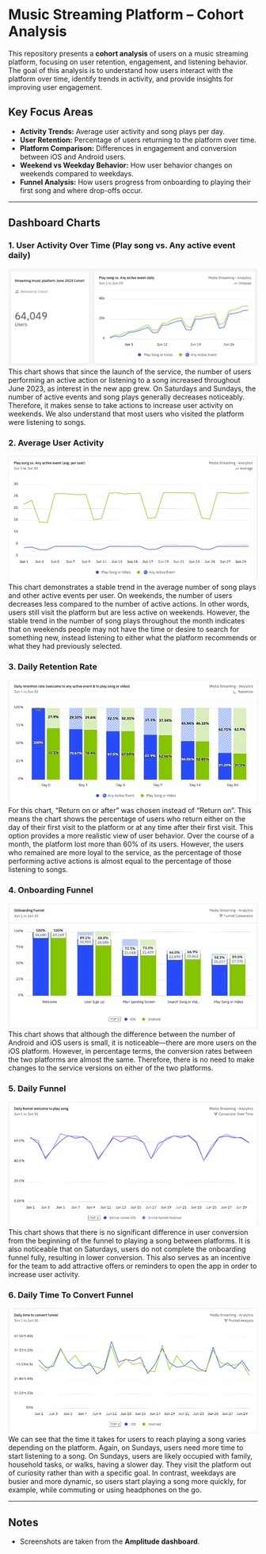 # Music Streaming Platform – Cohort Analysis

This repository presents a **cohort analysis** of users on a music streaming platform, focusing on user retention, engagement, and listening behavior. The goal of this analysis is to understand how users interact with the platform over time, identify trends in activity, and provide insights for improving user engagement.

## Key Focus Areas
- **Activity Trends:** Average user activity and song plays per day.  
- **User Retention:** Percentage of users returning to the platform over time.  
- **Platform Comparison:** Differences in engagement and conversion between iOS and Android users.  
- **Weekend vs Weekday Behavior:** How user behavior changes on weekends compared to weekdays.  
- **Funnel Analysis:** How users progress from onboarding to playing their first song and where drop-offs occur.

---

## Dashboard Charts

### 1. User Activity Over Time (Play song vs. Any active event daily)
![User Activity Over Time](Daily_activity.png) 
This chart shows that since the launch of the service, the number of users performing an active action or listening to a song increased throughout June 2023, as interest in the new app grew. On Saturdays and Sundays, the number of active events and song plays generally decreases noticeably. Therefore, it makes sense to take actions to increase user activity on weekends. We also understand that most users who visited the platform were listening to songs.

### 2. Average User Activity
![Average User Activity](Activity_average_per_user.png)  
This chart demonstrates a stable trend in the average number of song plays and other active events per user. On weekends, the number of users decreases less compared to the number of active actions. In other words, users still visit the platform but are less active on weekends. However, the stable trend in the number of song plays throughout the month indicates that on weekends people may not have the time or desire to search for something new, instead listening to either what the platform recommends or what they had previously selected.

### 3. Daily Retention Rate
![Daily Retention Rate](Daily_retention_rate.png)  
For this chart, “Return on or after” was chosen instead of “Return on”. This means the chart shows the percentage of users who return either on the day of their first visit to the platform or at any time after their first visit. This option provides a more realistic view of user behavior. Over the course of a month, the platform lost more than 60% of its users. However, the users who remained are more loyal to the service, as the percentage of those performing active actions is almost equal to the percentage of those listening to songs.

### 4. Onboarding Funnel
![Onboarding Funnel](Onboarding_funnel_by_platform.png)  
This chart shows that although the difference between the number of Android and iOS users is small, it is noticeable—there are more users on the iOS platform. However, in percentage terms, the conversion rates between the two platforms are almost the same. Therefore, there is no need to make changes to the service versions on either of the two platforms.

### 5. Daily Funnel
![Daily Funnel](Daily_funnel_welcome_to_play_song.png)  
This chart shows that there is no significant difference in user conversion from the beginning of the funnel to playing a song between platforms. It is also noticeable that on Saturdays, users do not complete the onboarding funnel fully, resulting in lower conversion. This also serves as an incentive for the team to add attractive offers or reminders to open the app in order to increase user activity.

### 6. Daily Time To Convert Funnel
![Daily Time To Convert Funnel](Daily_time_to_convert_funnel.png)  
We can see that the time it takes for users to reach playing a song varies depending on the platform. Again, on Sundays, users need more time to start listening to a song. On Sundays, users are likely occupied with family, household tasks, or walks, having a slower day. They visit the platform out of curiosity rather than with a specific goal. In contrast, weekdays are busier and more dynamic, so users start playing a song more quickly, for example, while commuting or using headphones on the go.

---

## Notes
- Screenshots are taken from the **Amplitude dashboard**.  
